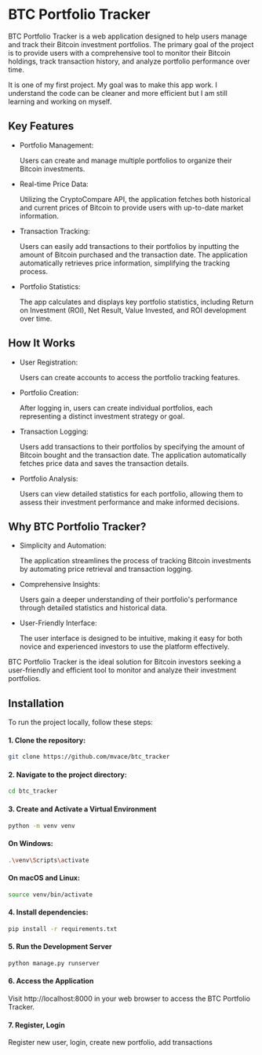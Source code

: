 
# BTC Portfolio Tracker

BTC Portfolio Tracker is a web application designed to help users manage and track their Bitcoin investment portfolios. The primary goal of the project is to provide users with a comprehensive tool to monitor their Bitcoin holdings, track transaction history, and analyze portfolio performance over time.

It is one of my first project. My goal was to make this app work. I understand the code can be cleaner and more efficient but I am still learning and working on myself.



## Key Features
- Portfolio Management:

  Users can create and manage multiple portfolios to organize their Bitcoin investments.
- Real-time Price Data:

  Utilizing the CryptoCompare API, the application fetches both historical and current prices of Bitcoin to provide users with up-to-date market information.
- Transaction Tracking:

  Users can easily add transactions to their portfolios by inputting the amount of Bitcoin purchased and the transaction date. The application automatically retrieves price information, simplifying the tracking process.
- Portfolio Statistics:

  The app calculates and displays key portfolio statistics, including Return on Investment (ROI), Net Result, Value Invested, and ROI development over time.

## How It Works
- User Registration:

  Users can create accounts to access the portfolio tracking features.
- Portfolio Creation:

  After logging in, users can create individual portfolios, each representing a distinct investment strategy or goal.
- Transaction Logging:

  Users add transactions to their portfolios by specifying the amount of Bitcoin bought and the transaction date. The application automatically fetches price data and saves the transaction details.
- Portfolio Analysis:

  Users can view detailed statistics for each portfolio, allowing them to assess their investment performance and make informed decisions.
## Why BTC Portfolio Tracker?
- Simplicity and Automation:

  The application streamlines the process of tracking Bitcoin investments by automating price retrieval and transaction logging.
- Comprehensive Insights:

  Users gain a deeper understanding of their portfolio's performance through detailed statistics and historical data.
- User-Friendly Interface:

  The user interface is designed to be intuitive, making it easy for both novice and experienced investors to use the platform effectively.

BTC Portfolio Tracker is the ideal solution for Bitcoin investors seeking a user-friendly and efficient tool to monitor and analyze their investment portfolios.
## Installation

To run the project locally, follow these steps:

#### 1. Clone the repository:


```bash
git clone https://github.com/mvace/btc_tracker
```

#### 2. Navigate to the project directory:

```bash
cd btc_tracker
```

#### 3. Create and Activate a Virtual Environment

```bash
python -m venv venv
```
#### On Windows:
```bash
.\venv\Scripts\activate
```

#### On macOS and Linux:
```bash
source venv/bin/activate
```

#### 4. Install dependencies:

```bash
pip install -r requirements.txt
```

#### 5. Run the Development Server

```bash
python manage.py runserver
```

#### 6. Access the Application
Visit http://localhost:8000 in your web browser to access the BTC Portfolio Tracker.


#### 7. Register, Login
Register new user, login, create new portfolio, add transactions